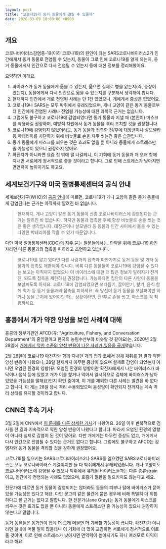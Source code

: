 ```yaml
---
layout: post
title: "코로나19가 동거 동물에게 걸릴 수 있을까"
date: 2020-03-09 10:00:00 +0900
---
```

## 개요

코로나바이러스감염증-19(이하 코로나19)의 원인이 되는 SARS코로나바이러스2가 인간에게서 동거 동물로 전염될 수 있는지, 동물이 그로 인해 코로나19를 앓게 되는지, 동거 동물에게서 인간으로 다시 전염될 수 있는지 등에 대한 정보를 정리해봤어요.

요약하면 이래요.

1. 바이러스가 동거 동물에게 옮을 수 있는지, 옮으면 실제로 병을 앓는지(즉, 증상이 있는지), 동물에게서 다시 인간으로 옮을 수 있는지를 구분해서 생각해야 합니다.
2. 현재까지 인간에서 개로 전염된 사례는 단 1건 있었으나, 개에게서 증상은 없었어요.
3. 코로나19나 SARS는 모두 박쥐에서 유래되었으며, 개나 고양이 같은 동거 동물로부터 인간에게 전염된 사례나 전염될 가능성에 대한 과학적 근거는 없습니다.
4. 그럼에도 불구하고 코로나19에 감염되었다면 동거 동물과 지낼 때 (본인이) 마스크를 착용하길 권장하며, 예방적 차원에서 동거 동물을 격리 조치할 것을 권장합니다.
5. 코로나19에 감염되지 않았더라도, 동거 동물과 접촉한 전/후에 대장균이나 살모넬라 등 박테리아를 차단하기 위해 비눗물로 손을 자주 씻는건 좋은 습관입니다.
6. 동거 동물에게 마스크를 씌우는 것은 효과도 없을 뿐 아니라 동물에게 스트레스만 줄 가능성이 있으니 권장하지 않아요.
7. 확진자가 아니라면 요즘 집 밖에 덜 나갈테니, 이 기회에 동거 동물과 더 오래 함께 지내면 서로에게 정서적으로 좋을 것이라고 합니다. 그로 인해 스트레스가 낮아지면 면연력이 높아지기도 하고요.

## 세계보건기구와 미국 질병통제센터의 공식 안내

세계보건기구(WHO)의 [공공 안내](https://www.who.int/emergencies/diseases/novel-coronavirus-2019/advice-for-public/myth-busters)에 따르면, 코로나19가 개나 고양이 같은 동거 동물에게 감염된다는 근거는 아직까지 알려진 바 없습니다.

> 현재까지, 개나 고양이 같은 동거 동물이 신종 코로나바이러스에 감염된다는 근거는 알려진 바 없습니다. 하지만 동물과 접촉한 후에 항상 비눗물로 손을 씻는 것은 좋은 생각입니다. 대장균이나 살모넬라 등 동물과 인간 사이에서 옮을 수 있는 다양한 박테리아를 막을 수 있기 때문입니다.

다만 미국 질병통제센터(CDC)의 [자주 묻는 질문들](https://www.cdc.gov/coronavirus/2019-ncov/faq.html)에서는, 만약을 위해 코로나19 확진자라면 다른 동물과의 접촉을 피하라고 조언하고 있습니다.

> 코로나19를 앓고 있다면 다른 사람과의 접촉과 마찬가지로 동거 동물 및 기타 동물과의 접촉도 제한해야 합니다. 비록 다른 동물들이 코로나19에 감염될 수 있다는 보고는 아직까지 없었으나 이 바이러스에 대한 더 많은 정보가 알려지기 전까진, 되도록 접촉을 제한하길 권장합니다. 가능하다면 집안의 다른 사람이 동물을 보살피도록 하세요. 코로나19에 감염되었으면 쓰다듬기, 끌어안기, 핥기, 음식 함께 먹기 등 동거 동물과의 접촉을 피하세요. 꼭 당신이 동거 동물을 보살펴야만 하거나 동물 근처에 있어야만 하는 상황이라면, 전/후로 손을 씻고, 마스크를 꼭 착용하세요.

## 홍콩에서 개가 약한 양성을 보인 사례에 대해

홍콩의 정부기관인 AFCD(뀨: "Agriculture, Fishery, and Conversation Department"의 줄임말이고 한국의 농림수산부와 비슷할 것 같아요)는, 2020년 2월 28일에 [개에게서 약한 수준의 양성 반응이 나온 사례가 있음을 공개](https://www.afcd.gov.hk/english/publications/publications_press/pr2335.html?mod=article_inline)했습니다.

2월 26일에 코로나19 확진자와 함께 지내던 개의 입과 코에서 검체 채취를 한 결과 약한 양성 반응이 나왔으나, 28일 현재까지 아무런 증상이 없으며 실제로 감염이 되었는지 아니면 오염된 환경의 영향(뀨: 오염된 환경의 영향이란 확진자에게서 나온 바이러스가 바닥이나 음식 등에 있었고 개가 이를 핥거나 먹어서 일시적으로 검체에 바이러스가 남아 있었을 가능성을 말해요)인지 확인 중이며, 이 개를 제외한 다른 사례는 발견된 바 없다고 합니다. 이 개는 28일 당시 격리 수용되었으며 음성임이 확인되지 전까지는 계속 격리 상태를 유지할 것이라고 합니다.

## CNN의 후속 기사

3월 2일에 CNN에서 [이 문제를 다룬 상세한 기사](https://edition.cnn.com/2020/03/02/asia/pets-coronavirus-spread-intl-hnk/index.html)가 나왔어요. 26일 이후 반복적으로 검사를 한 결과 지속적으로 약한 양성 반응이 나왔다고 합니다. 따라서 오염된 환경의 영향이 아니라 실제로 감염이 된 것이 맞아요. 다만 개에게는 아무런 증상도 없고, 개에게서 다시 인간으로 전염될 수 있다는 근거도 없다고 합니다. 그럼에도 불구하고 AFCD는 감염자와 동거 동물을 격리할 것을 강하게 권장했어요.

코로나19를 일으키는 SARS코로나바이러스2나 SARS를 일으켰던 SARS코로나바이러스는 모두 코로나바이러스 계열이지만 둘 다 박쥐에게서 유래되었습니다. 개나 고양이도 코로나바이러스에 감염될 수 있으나 박쥐에서 유래된 바이러스들과는 다른 종류strain이고, 인간에게 전염되는 사례도 없었으며, 호흡기 질환을 일으키지도 않는다고 해요.

전문가에 따르면 동거 동물이 감염되지는 않더라도 동물의 피부나 털에 바이러스가 묻어 있을 가능성은 있다고 해요. 다만 문고리 같은 물건에 묻은 경우에 비해 특별히 더 위험하다고 볼 근거는 없다고 말합니다. 한 전문가(Jane Gray)는 동거 동물에게 마스크를 씌우는 것은 효과도 없을 뿐 아니라 동물에게 스트레스만 줄 가능성이 있으니 권장하지 않는다고 말합니다.

동거 동물들은 동거인이 집에 더 오래 머물면 더 기뻐할 가능성이 큽니다. 확진자가 아니라면 실내에 머물 일이 많을테니 이 기회에 더 많이 교감하면 서로에게 정서적으로 이로울 것이며, 이로 인해 스트레스가 낮아지면 면역력이 높아지기도 하니 여러모로 이익이라고 해요.
